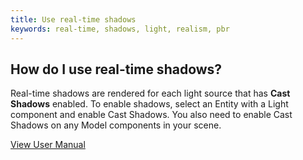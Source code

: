 ```yaml
---
title: Use real-time shadows
keywords: real-time, shadows, light, realism, pbr
---
```


## How do I use real-time shadows?

Real-time shadows are rendered for each light source that has **Cast Shadows** enabled. To enable shadows, select an Entity with a Light component and enable Cast Shadows. You also need to enable Cast Shadows on any Model components in your scene.

<a class="docs" href="http://developer.playcanvas.com/en/user-manual/graphics/shadows/" target="_blank">View User Manual</a>

